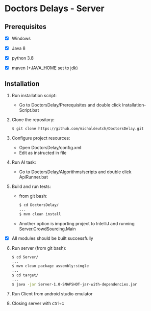 # Doctors Delays - Server

## Prerequisites
 - [x] Windows
 
 - [x] Java 8

 - [x] python 3.8

 - [x] maven (+JAVA_HOME set to jdk)

## Installation

1. Run installation script:
    - Go to DoctorsDelay/Prerequisites and double click Installation-Script.bat
    
2. Clone the repository:

    ```sh
    $ git clone https://github.com/michaldeutch/DoctorsDelay.git
    ```
3. Configure project resources:
    
    - Open DoctorsDelay/config.xml
    - Edit as instructed in file
    
4. Run AI task:
    - Go to DoctorsDelay/Algorithms/scripts and double click ApiRunner.bat
   
5. Build and run tests:
    - from git bash:
        ```sh
        $ cd DoctorsDelay/
        ...
        $ mvn clean install
        ```
      
    - Another option is importing project to IntelliJ and running Server.CrowdSourcing.Main 
   
- [x] All modules should be built successfully

6. Run server (from git bash):
    ```sh
    $ cd Server/
    ...
    $ mvn clean package assembly:single
    ...
    $ cd target/
    ...
    $ java -jar Server-1.0-SNAPSHOT-jar-with-dependencies.jar
    ```

7. Run Client from android studio emulator

8. Closing server with ctrl+c